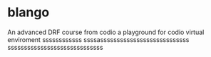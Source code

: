 # blango
An advanced DRF course from codio a playground for codio virtual enviroment
ssssssssssss
ssssasssssssssssssssssssssssssss
sssssssssssssssssssssssssssss